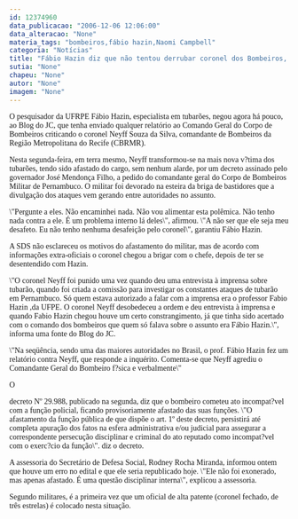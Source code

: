 ```yaml
---
id: 12374960
data_publicacao: "2006-12-06 12:06:00"
data_alteracao: "None"
materia_tags: "bombeiros,fábio hazin,Naomi Campbell"
categoria: "Notícias"
title: "Fábio Hazin diz que não tentou derrubar coronel dos Bombeiros, na polêmica dos tubarões"
sutia: "None"
chapeu: "None"
autor: "None"
imagem: "None"
---
```

<p><P><FONT face=Verdana>O pesquisador da UFRPE Fábio Hazin, especialista em tubarões, negou agora há pouco, ao Blog do JC, que tenha enviado qualquer relatório ao Comando Geral do Corpo de Bombeiros criticando o coronel Neyff Souza da Silva, comandante de Bombeiros da Região Metropolitana do Recife (CBRMR). </FONT></P></p>
<p><P><FONT face=Verdana>Nesta segunda-feira, em terra mesmo, Neyff transformou-se na mais nova v?tima dos tubarões, tendo sido afastado do cargo, sem nenhum alarde, por um decreto assinado pelo governador José Mendonça Filho, a pedido do comandante geral do Corpo de Bombeiros Militar de Pernambuco. O militar foi devorado na esteira da briga de bastidores que a divulgação dos ataques vem gerando entre autoridades no assunto.</FONT></P></p>
<p><P><FONT face=Verdana>\"Pergunte a eles. Não encaminhei nada. Não vou alimentar esta polêmica. Não tenho nada contra a ele. É um problema interno lá deles\", afirmou. \"A não ser que ele seja meu desafeto. Eu não tenho nenhuma desafeição pelo coronel\", garantiu Fábio Hazin.</FONT></P></p>
<p><P><FONT face=Verdana>A SDS não esclareceu os motivos do afastamento do militar, mas de acordo com informações extra-oficiais o coronel chegou a brigar com o chefe, depois de ter se desentendido com Hazin.</FONT></P></p>
<p><P><FONT face=Verdana>\"O coronel Neyff foi punido uma vez quando deu uma entrevista à imprensa sobre tubarão, quando foi criada a comissão para investigar os constantes ataques de tubarão em Pernambuco. Só quem estava autorizado a falar com a imprensa era o professor Fabio Hazin ,da UFPE. O coronel Neyff desobedeceu a ordem e deu entrevista à imprensa e quando Fabio Hazin chegou houve um certo constrangimento, já que tinha sido acertado com o comando dos bombeiros que quem só falava sobre o assunto era Fábio Hazin.\", informa uma fonte do Blog do JC.</FONT></P></p>
<p><P><FONT face=Verdana>\"Na seqüência, sendo uma das maiores autoridades no Brasil, o prof. Fábio Hazin fez um relatório contra Neyff, que responde a inquérito. Comenta-se que Neyff agrediu o Comandante Geral do Bombeiro f?sica e verbalmente\"</FONT></P></p>
<p><P><FONT face=Verdana>O</p>
<p> decreto Nº 29.988, publicado na segunda, diz que o bombeiro cometeu ato incompat?vel com a função policial, ficando provisoriamente afastado das suas funções. \"O afastamento da função pública de que dispõe o art. 1º deste decreto, persistirá até completa apuração dos fatos na esfera administrativa e/ou judicial para assegurar a correspondente persecução disciplinar e criminal do ato reputado como incompat?vel com o exerc?cio da função\". diz o decreto.</FONT></P></p>
<p><P><FONT face=Verdana>A assessoria do Secretário de Defesa Social, Rodney Rocha Miranda, informou ontem que houve um erro no edital e que ele seria republicado hoje. \"Ele não foi exonerado, mas apenas afastado. É uma questão disciplinar interna\", explicou a assessoria.</FONT></P></p>
<p><P><FONT face=Verdana>Segundo militares, é a primeira vez que um oficial de alta patente (coronel fechado, de três estrelas) é colocado nesta situação.</FONT></P> </p>
